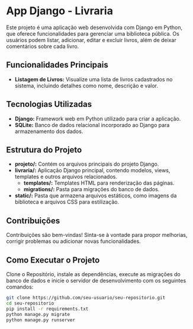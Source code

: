 # App Django - Livraria

Este projeto é uma aplicação web desenvolvida com Django em Python, que oferece funcionalidades para gerenciar uma biblioteca pública. Os usuários podem listar, adicionar, editar e excluir livros, além de deixar comentários sobre cada livro.

## Funcionalidades Principais

- **Listagem de Livros:** Visualize uma lista de livros cadastrados no sistema, incluindo detalhes como nome, descrição e valor.

## Tecnologias Utilizadas

- **Django:** Framework web em Python utilizado para criar a aplicação.
- **SQLite:** Banco de dados relacional incorporado ao Django para armazenamento dos dados.

## Estrutura do Projeto

- **projeto/:** Contém os arquivos principais do projeto Django.
- **livraria/:** Aplicação Django principal, contendo modelos, views, templates e outros arquivos relacionados.
  - **templates/:** Templates HTML para renderização das páginas.
  - **migrations/:** Pasta para migrações do banco de dados.
- **static/:** Pasta que armazena arquivos estáticos, como imagens da biblioteca e arquivos CSS para estilização.

## Contribuições

Contribuições são bem-vindas! Sinta-se à vontade para propor melhorias, corrigir problemas ou adicionar novas funcionalidades.

## Como Executar o Projeto

Clone o Repositório, instale as dependências, execute as migrações do banco de dados e inicie o servidor de desenvolvimento com os seguintes comandos:

```bash
git clone https://github.com/seu-usuario/seu-repositorio.git
cd seu-repositorio
pip install -r requirements.txt
python manage.py migrate
python manage.py runserver
